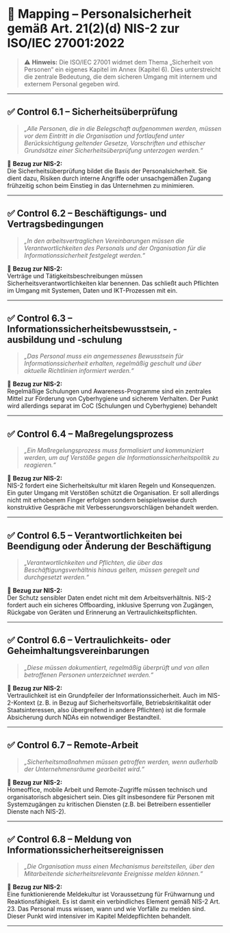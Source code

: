 # 📌 Mapping – Personalsicherheit gemäß Art. 21(2)(d) NIS-2 zur ISO/IEC 27001:2022

> ⚠️ **Hinweis:** Die ISO/IEC 27001 widmet dem Thema „Sicherheit von Personen“ ein eigenes Kapitel im Annex (Kapitel 6). Dies unterstreicht die zentrale Bedeutung, die dem sicheren Umgang mit internem und externem Personal gegeben wird.

---

## ✅ Control 6.1 – Sicherheitsüberprüfung

> *„Alle Personen, die in die Belegschaft aufgenommen werden, müssen vor dem Eintritt in die Organisation und fortlaufend unter Berücksichtigung geltender Gesetze, Vorschriften und ethischer Grundsätze einer Sicherheitsüberprüfung unterzogen werden.“*

📌 **Bezug zur NIS-2:**  
Die Sicherheitsüberprüfung bildet die Basis der Personalsicherheit. Sie dient dazu, Risiken durch interne Angriffe oder unsachgemäßen Zugang frühzeitig schon beim Einstieg in das Unternehmen zu minimieren.

---

## ✅ Control 6.2 – Beschäftigungs- und Vertragsbedingungen

> *„In den arbeitsvertraglichen Vereinbarungen müssen die Verantwortlichkeiten des Personals und der Organisation für die Informationssicherheit festgelegt werden.“*

📌 **Bezug zur NIS-2:**  
Verträge und Tätigkeitsbeschreibungen müssen Sicherheitsverantwortlichkeiten klar benennen. Das schließt auch Pflichten im Umgang mit Systemen, Daten und IKT-Prozessen mit ein.

---

## ✅ Control 6.3 – Informationssicherheitsbewusstsein, -ausbildung und -schulung

> *„Das Personal muss ein angemessenes Bewusstsein für Informationssicherheit erhalten, regelmäßig geschult und über aktuelle Richtlinien informiert werden.“*

📌 **Bezug zur NIS-2:**  
Regelmäßige Schulungen und Awareness-Programme sind ein zentrales Mittel zur Förderung von Cyberhygiene und sicherem Verhalten. Der Punkt wird allerdings separat im CoC (Schulungen und Cyberhygiene) behandelt

---

## ✅ Control 6.4 – Maßregelungsprozess

> *„Ein Maßregelungsprozess muss formalisiert und kommuniziert werden, um auf Verstöße gegen die Informationssicherheitspolitik zu reagieren.“*

📌 **Bezug zur NIS-2:**  
NIS-2 fordert eine Sicherheitskultur mit klaren Regeln und Konsequenzen. Ein guter Umgang mit Verstößen schützt die Organisation. Er soll allerdings nicht mit erhobenem Finger erfolgen sondern beispielsweise durch konstruktive Gespräche mit Verbesserungsvorschlägen behandelt werden.

---

## ✅ Control 6.5 – Verantwortlichkeiten bei Beendigung oder Änderung der Beschäftigung

> *„Verantwortlichkeiten und Pflichten, die über das Beschäftigungsverhältnis hinaus gelten, müssen geregelt und durchgesetzt werden.“*

📌 **Bezug zur NIS-2:**  
Der Schutz sensibler Daten endet nicht mit dem Arbeitsverhältnis. NIS-2 fordert auch ein sicheres Offboarding, inklusive Sperrung von Zugängen, Rückgabe von Geräten und Erinnerung an Vertraulichkeitspflichten.

---

## ✅ Control 6.6 – Vertraulichkeits- oder Geheimhaltungsvereinbarungen

> *„Diese müssen dokumentiert, regelmäßig überprüft und von allen betroffenen Personen unterzeichnet werden.“*

📌 **Bezug zur NIS-2:**  
Vertraulichkeit ist ein Grundpfeiler der Informationssicherheit. Auch im NIS-2-Kontext (z. B. in Bezug auf Sicherheitsvorfälle, Betriebskritikalität oder Staatsinteressen, also übergreifend in andere Pflichten) ist die formale Absicherung durch NDAs ein notwendiger Bestandteil.

---

## ✅ Control 6.7 – Remote-Arbeit

> *„Sicherheitsmaßnahmen müssen getroffen werden, wenn außerhalb der Unternehmensräume gearbeitet wird.“*

📌 **Bezug zur NIS-2:**  
Homeoffice, mobile Arbeit und Remote-Zugriffe müssen technisch und organisatorisch abgesichert sein. Dies gilt insbesondere für Personen mit Systemzugängen zu kritischen Diensten (z.B. bei Betreibern essentieller Dienste nach NIS-2).

---

## ✅ Control 6.8 – Meldung von Informationssicherheitsereignissen

> *„Die Organisation muss einen Mechanismus bereitstellen, über den Mitarbeitende sicherheitsrelevante Ereignisse melden können.“*

📌 **Bezug zur NIS-2:**  
Eine funktionierende Meldekultur ist Voraussetzung für Frühwarnung und Reaktionsfähigkeit. Es ist damit ein verbindliches Element gemäß NIS-2 Art. 23. Das Personal muss wissen, wann und wie Vorfälle zu melden sind. Dieser Punkt wird intensiver im Kapitel Meldepflichten behandelt.

---


